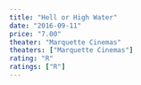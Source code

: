 ```yaml
---
title: "Hell or High Water"
date: "2016-09-11"
price: "7.00"
theater: "Marquette Cinemas"
theaters: ["Marquette Cinemas"]
rating: "R"
ratings: ["R"]
---
```

